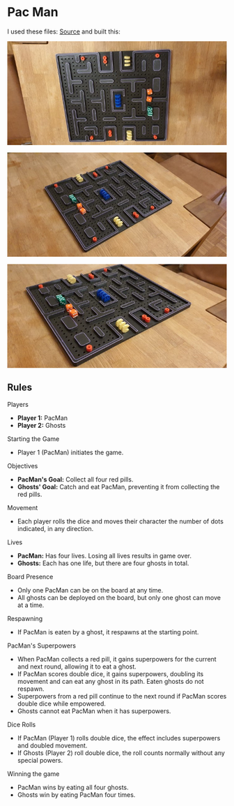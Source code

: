 # Pac Man

I used these files: [Source](https://www.thingiverse.com/thing:5396911) and built this:

![Pac Man](_pacman1.jpeg)

![Pac Man](_pacman2.jpeg)

![Pac Man](_pacman3.jpeg)

## Rules

Players

- **Player 1:** PacMan
- **Player 2:** Ghosts

Starting the Game

- Player 1 (PacMan) initiates the game.

Objectives

- **PacMan's Goal:** Collect all four red pills.
- **Ghosts' Goal:** Catch and eat PacMan, preventing it from collecting the red pills.

Movement

- Each player rolls the dice and moves their character the number of dots indicated, in any direction.

Lives

- **PacMan:** Has four lives. Losing all lives results in game over.
- **Ghosts:** Each has one life, but there are four ghosts in total.

Board Presence

- Only one PacMan can be on the board at any time.
- All ghosts can be deployed on the board, but only one ghost can move at a time.

Respawning

- If PacMan is eaten by a ghost, it respawns at the starting point.

PacMan's Superpowers

- When PacMan collects a red pill, it gains superpowers for the current and next round, allowing it to eat a ghost.
- If PacMan scores double dice, it gains superpowers, doubling its movement and can eat any ghost in its path. Eaten ghosts do not respawn.
- Superpowers from a red pill continue to the next round if PacMan scores double dice while empowered.
- Ghosts cannot eat PacMan when it has superpowers.

Dice Rolls

- If PacMan (Player 1) rolls double dice, the effect includes superpowers and doubled movement.
- If Ghosts (Player 2) roll double dice, the roll counts normally without any special powers.

Winning the game

- PacMan wins by eating all four ghosts.
- Ghosts win by eating PacMan four times.
